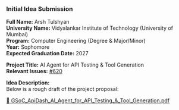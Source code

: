 ### Initial Idea Submission

**Full Name:** Arsh Tulshyan  
**University Name:** Vidyalankar Institute of Technology (University of Mumbai)  
**Program:** Computer Engineering (Degree & Major/Minor)  
**Year:** Sophomore  
**Expected Graduation Date:** 2027  

**Project Title:** AI Agent for API Testing & Tool Generation  
**Relevant Issues:** [#620](https://github.com/foss42/apidash/issues/620)  

**Idea Description:**  
Below is a rough draft of the project proposal:  

[📄 GSoC_ApiDash_AI_Agent_for_API_Testing_&_Tool_Generation.pdf](GSoC_Arsh_ApiDash_AI_Agent_for_API_Testing_&_Tool_Generation.pdf)
